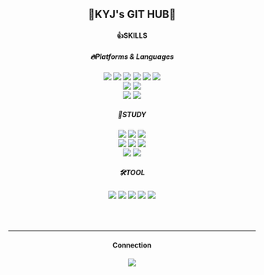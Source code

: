 ## <p align="center"> 👋KYJ's GIT HUB👋 </p>
<div align="center">

<h4>👍SKILLS</h4>
<h5>🔥Platforms & Languages</h5>
<img src="https://img.shields.io/badge/JAVA-FE9A2E?style=flat-square&logo=JAVA&logoColor=white"/>
<img src="https://img.shields.io/badge/javascript-F7DF1E?style=flat-square&logo=javascript&logoColor=white"/>
<img src="https://img.shields.io/badge/JSP-F5DA81?style=flat-square&logo=Jsp&logoColor=white"/>
<img src="https://img.shields.io/badge/SPRING-6DB33F?style=flat-square&logo=Spring&logoColor=white"/>
<img src="https://img.shields.io/badge/html5-E34F26?style=flat-square&logo=html5&logoColor=white"/>
<img src="https://img.shields.io/badge/CSS3-1572B6?style=flat-square&logo=CSS3&logoColor=white"/>
<br>
<img src="https://img.shields.io/badge/Android-3DDC84?style=flat-square&logo=Android&logoColor=white"/>
<img src="https://img.shields.io/badge/Kotlin-7F52FF?style=flat-square&logo=Kotlin&logoColor=white"/>
<br>
<img src="https://img.shields.io/badge/Oracle-F80000?style=flat-square&logo=Oracle&logoColor=white"/>
<img src="https://img.shields.io/badge/MySql-4479A1?style=flat-square&logo=Mysql&logoColor=white"/>
<br>

<h5>🔰STUDY</h5>

<img src="https://img.shields.io/badge/JAVA-FE9A2E?style=flat-square&logo=JAVA&logoColor=white"/>
<img src="https://img.shields.io/badge/SPRING-6DB33F?style=flat-square&logo=Spring&logoColor=white"/>
<img src="https://img.shields.io/badge/REACT-61DAFB?style=flat-square&logo=Spring&logoColor=white"/>
<br>
<img src="https://img.shields.io/badge/Kotlin-7F52FF?style=flat-square&logo=Kotlin&logoColor=white"/>
<img src="https://img.shields.io/badge/Flutter-02569B?style=flat-square&logo=Flutter&logoColor=white"/>
<img src="https://img.shields.io/badge/Python-3776AB?style=flat-square&logo=Python&logoColor=white"/>
<br>
<img src="https://img.shields.io/badge/Oracle-F80000?style=flat-square&logo=Oracle&logoColor=white"/>
<img src="https://img.shields.io/badge/MySql-4479A1?style=flat-square&logo=Mysql&logoColor=white"/>

<br>
<h5>🛠TOOL</h5>

<img src="https://img.shields.io/badge/GIT-F05032?style=flat-square&logo=GIT&logoColor=white"/>
<img src="https://img.shields.io/badge/NOTION-000000?style=flat-square&logo=NOTION&logoColor=white"/>
<img src="https://img.shields.io/badge/VS CODE-2ECCFA?style=flat-square&logo=VSCODE&logoColor=white"/>
<img src="https://img.shields.io/badge/Eclipse Ide-2C2255?style=flat-square&logo=eclipseide&logoColor=white"/>
<img src="https://img.shields.io/badge/Android Studio-F05032?style=flat-square&logo=androidstudio&logoColor=white"/>
<br><br>

<!--![Anurag's GitHub stats](https://github-readme-stats.vercel.app/api?username=chodole&show_icons=true&theme=radical)-->
</div>

<br><hr>
<div align="center">
  <h4>Connection</h4>
  <img src="https://img.shields.io/badge/hongdi0258@gmail.com-EA4335?style=flat-square&logo=gmail&logoColor=white"/>
</div>

